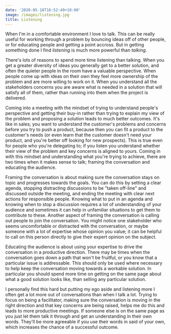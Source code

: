 ```yaml
---
date: '2020-05-18T16:52:49+10:00'
image: /images/listening.jpg
title: Listening
---
```


When I'm in a comfortable environment I love to talk.
This can be really useful for working through a problem by bouncing ideas off of other people, or for educating people and getting a point accross.
But in getting something done I find *listening* is much more powerful than *talking*.

There's lots of reasons to spend more time listening than talking.
When you get a greater diversity of ideas you generally get to a better solution, and often the quieter people in the room have a valuable perspective.
When people come up with ideas on their own they feel more ownership of the problem and are more willing to work on it.
When you understand all the stakeholders concerns you are aware what is needed in a solution that will satisfy all of them, rather than running into them when the project is delivered.

Coming into a meeting with the mindset of trying to understand people's perspective and getting their buy-in rather than trying to explain my view of the problem and proposing a solution leads to much better outcomes.
It's like in sales; you want to understand the customer's problems and concerns before you try to push a product, because then you can fit a product to the customer's needs (or even learn that the customer doesn't need your product, and you're better off looking for new prospects).
This is true even for people who you're delegating to; if you listen you understand whether their view of the problem and key concerns is aligned to yours.
Coming in with this mindset and understanding what you're trying to achieve, there are two times when it makes sense to talk; framing the conversation and educating the audience.

Framing the conversation is about making sure the conversation stays on topic and progresses towards the goals.
You can do this by setting a clear agenda, stopping distracting discussions to be "taken off-line" and discussed outside the meeting, and ending the meeting with clear next actions for responsible people.
Knowing what to put in an agenda and knowing when to stop a discussion requires a lot of understanding of your audience and sometimes it can help in unfamiliar situations to get them to contribute to these.
Another aspect of framing the conversation is calling out people to join the conversation.
You might notice one stakeholder who seems uncomfortable or distracted with the conversation, or maybe someone with a lot of expertise whose opinion you value; it can be helpful to call on this person directly to give their expert opinion on the subject.

Educating the audience is about using your expertise to drive the conversation in a productive direction.
There may be times when the conversation goes down a path that won't be fruitful, or you know that a particular issue is addressable.
This should only be used where necessary to help keep the conversation moving towards a workable solution.
In particular you should spend more time on getting on the same page about what a good solution looks like, than selling any particular solution.

I personally find this hard but putting my ego aside and listening more I often get a lot more out of conversations than when I talk a lot.
Trying to focus on being a facilitator, making sure the conversation is moving in the right direction and that key concerns are being raised, helps me do this and leads to more productive meetings.
If someone else is on the same page as you just let them talk it through and get an understanding in their own words.
They'll be more agreeable if you use their words in said of your own, which increases the chance of a successful outcome.
